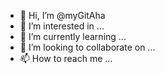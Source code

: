 - 👋 Hi, I’m @myGitAha
- 👀 I’m interested in ...
- 🌱 I’m currently learning ...
- 💞️ I’m looking to collaborate on ...
- 📫 How to reach me ...

<!---
myGitAha/myGitAha is a ✨ special ✨ repository because its `README.md` (this file) appears on your GitHub profile.
You can click the Preview link to take a look at your changes.
--->
